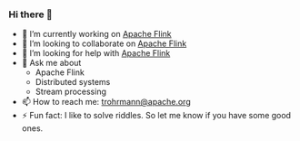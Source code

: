 ### Hi there 👋

- 🔭 I’m currently working on [Apache Flink](https://github.com/apache/flink)
- 👯 I’m looking to collaborate on [Apache Flink](https://github.com/apache/flink)
- 🤔 I’m looking for help with [Apache Flink](https://github.com/apache/flink)
- 💬 Ask me about
  - Apache Flink
  - Distributed systems
  - Stream processing
- 📫 How to reach me: trohrmann@apache.org
- ⚡ Fun fact: I like to solve riddles. So let me know if you have some good ones.

<!--
**tillrohrmann/tillrohrmann** is a ✨ _special_ ✨ repository because its `README.md` (this file) appears on your GitHub profile.

Here are some ideas to get you started:

- 🔭 I’m currently working on ...
- 🌱 I’m currently learning ...
- 👯 I’m looking to collaborate on ...
- 🤔 I’m looking for help with ...
- 💬 Ask me about ...
- 📫 How to reach me: ...
- 😄 Pronouns: ...
- ⚡ Fun fact: ...
-->
